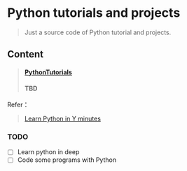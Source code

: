 # Python tutorials and projects #
> Just a source code of Python tutorial and projects.

## Content ##
> #### [PythonTutorials][2] ####
> #### TBD ####


Refer：
> [Learn Python in Y minutes][1]

[1]:https://learnxinyminutes.com/docs/python/
[2]:https://github.com/gregecho/Python/blob/master/PythonTutorial/PythonTutorial.md

### TODO
* [ ] Learn python in deep
* [ ] Code some programs with Python
